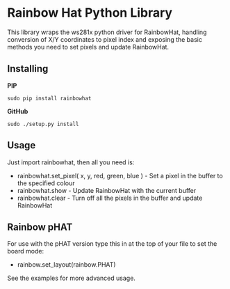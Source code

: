 Rainbow Hat Python Library
==========================

This library wraps the ws281x python driver for RainbowHat, handling conversion of X/Y coordinates to pixel index
and exposing the basic methods you need to set pixels and update RainbowHat.


Installing
----------

**PIP**

    sudo pip install rainbowhat

**GitHub**

    sudo ./setup.py install


Usage
-----

Just import rainbowhat, then all you need is:

* rainbowhat.set_pixel( x, y, red, green, blue ) - Set a pixel in the buffer to the specified colour
* rainbowhat.show - Update RainbowHat with the current buffer
* rainbowhat.clear - Turn off all the pixels in the buffer and update RainbowHat

Rainbow pHAT
------------

For use with the pHAT version type this in at the top of your file to set the board mode:

* rainbow.set_layout(rainbow.PHAT)

See the examples for more advanced usage.
